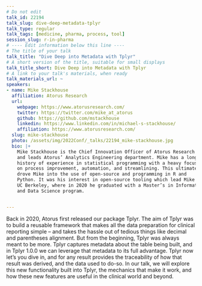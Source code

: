 ```yaml
---
# Do not edit
talk_id: 22194
talk_slug: dive-deep-metadata-tplyr
talk_type: regular
talk_tags: [medicine, pharma, process, tool]
session_slug: r-in-pharma
# ---- Edit information below this line ----
# The title of your talk
talk_title: "Dive Deep into Metadata with Tplyr"
# A short version of the title, suitable for small displays
talk_title_short: Dive Deep into Metadata with Tplyr
# A link to your talk's materials, when ready
talk_materials_url: ~
speakers:
- name: Mike Stackhouse
  affiliation: Atorus Research
  url:
    webpage: https://www.atorusresearch.com/
    twitter: https://twitter.com/mike_at_atorus
    github: https://github.com/mstackhouse
    linkedin: https://www.linkedin.com/in/michael-s-stackhouse/
    affiliation: https://www.atorusresearch.com/
  slug: mike-stackhouse
  photo: /assets/img/2022Conf/_talks/22194_mike-stackhouse.jpg
  bio: |+
    Mike Stackhouse is the Chief Innovation Officer of Atorus Research
    and leads Atorus’ Analytics Engineering department. Mike has a long
    history of experience in statistical programming with a heavy focus
    on process improvement, automation, and streamlining. This ultimately
    drove Mike into the use of open-source and programming in R and
    Python. It was his interest in open-source tooling which lead Mike to
    UC Berkeley, where in 2020 he graduated with a Master’s in Information
    and Data Science program.


---
```


<!-- ABSTRACT ----
Please write abstract below. You may use simple markdown (links, code style, bold, italics)
-->

Back in 2020, Atorus first released our package Tplyr. The aim of Tplyr was
to build a reusable framework that makes all the data preparation for clinical
reporting simple – and takes the hassle out of tedious things like decimal and
parentheses alignment. But from the beginning, Tplyr was always meant to be
more. Tplyr captures metadata about the table being built, and in Tplyr 1.0.0
we can leverage that metadata to its full advantage. Tplyr now let’s you dive
in, and for any result provides the traceability of how that result was derived,
and the data used to do-so. In our talk, we will explore this new functionality
built into Tplyr, the mechanics that make it work, and how these new features
are useful in the clinical world and beyond.
